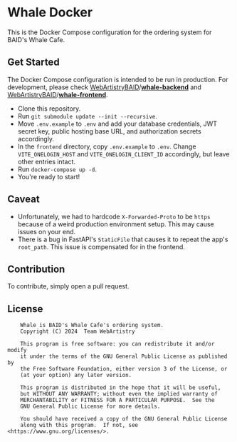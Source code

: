 # Whale Docker

This is the Docker Compose configuration for the ordering system for BAID's Whale Cafe.

## Get Started

The Docker Compose configuration is intended to be run in production. For development, please check [WebArtistryBAID](https://github.com/WebArtistryBAID)/[**whale-backend**](https://github.com/WebArtistryBAID/whale-backend) and [WebArtistryBAID](https://github.com/WebArtistryBAID)/[**whale-frontend**](https://github.com/WebArtistryBAID/whale-frontend).

* Clone this repository.
* Run `git submodule update --init --recursive`.
* Move `.env.example` to `.env` and add your database credentials, JWT secret key, public hosting base URL, and authorization secrets accordingly.
* In the `frontend` directory, copy `.env.example` to `.env`. Change `VITE_ONELOGIN_HOST` and `VITE_ONELOGIN_CLIENT_ID` accordingly, but leave other entries intact.
* Run `docker-compose up -d`.
* You're ready to start!

## Caveat

* Unfortunately, we had to hardcode `X-Forwarded-Proto` to be `https` because of a weird production environment setup. This may cause issues on your end.
* There is a bug in FastAPI's `StaticFile` that causes it to repeat the app's `root_path`. This issue is compensated for in the frontend.

## Contribution

To contribute, simply open a pull request.

## License

```
    Whale is BAID's Whale Cafe's ordering system.
    Copyright (C) 2024  Team WebArtistry

    This program is free software: you can redistribute it and/or modify
    it under the terms of the GNU General Public License as published by
    the Free Software Foundation, either version 3 of the License, or
    (at your option) any later version.

    This program is distributed in the hope that it will be useful,
    but WITHOUT ANY WARRANTY; without even the implied warranty of
    MERCHANTABILITY or FITNESS FOR A PARTICULAR PURPOSE.  See the
    GNU General Public License for more details.

    You should have received a copy of the GNU General Public License
    along with this program.  If not, see <https://www.gnu.org/licenses/>.
```

